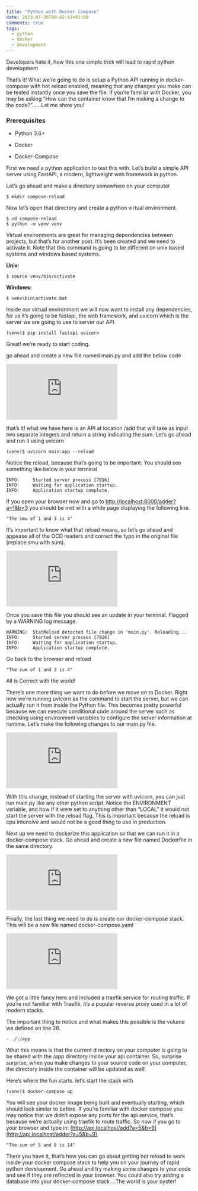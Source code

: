 ```yaml
---
title: "Python with Docker Compose"
date: 2023-07-20T09:42:43+01:00
comments: true
tags:
  - python
  - docker
  - development
---
```



Developers hate it, how this one simple trick will lead to rapid python development

That’s it! What we’re going to do is setup a Python API running in docker-compose with hot reload enabled, meaning that any changes you make can be tested instantly once you save the file. If you’re familiar with Docker, you may be asking “How can the container know that I’m making a change to the code?”……Let me show you!

### Prerequisites

* Python 3.6+

* Docker

* Docker-Compose

First we need a python application to test this with. Let’s build a simple API server using FastAPI, a modern, lightweight web framework in python.

Let’s go ahead and make a directory somewhere on your computer

    $ mkdir compose-reload

Now let’s open that directory and create a python virtual environment.

    $ cd compose-reload
    $ python -m venv venv

Virtual environments are great for managing dependencies between projects, but that’s for another post. It’s been created and we need to activate it. Note that this command is going to be different on unix based systems and windows based systems.

**Unix:**

    $ source venv/bin/activate

**Windows:**

    $ venv\bin\activate.bat

Inside our virtual environment we will now want to install any dependencies, for us it’s going to be fastapi, the web framework, and uvicorn which is the server we are going to use to server our API.

    (venv)$ pip install fastapi uvicorn

Great! we’re ready to start coding.

go ahead and create a new file named main.py and add the below code

<iframe src="https://medium.com/media/84cd181b1eac1d3aaac12963a52a8bcb" frameborder=0></iframe>

that’s it! what we have here is an API at location /add that will take as input two separate integers and return a string indicating the sum. Let’s go ahead and run it using uvicorn

    (venv)$ uvicorn main:app --reload

Notice the reload, because that’s going to be important. You should see something like below in your terminal

    INFO:     Started server process [7916]
    INFO:     Waiting for application startup.
    INFO:     Application startup complete.

If you open your browser now and go to [http://localhost:8000/adder?a=1&b=3](http://localhost:8000/adder?a=1&b=3) you should be met with a white page displaying the following line.

    "The smu of 1 and 3 is 4"

It’s important to know what that reload means, so let’s go ahead and appease all of the OCD readers and correct the typo in the original file (replace smu with sum).

<iframe src="https://medium.com/media/a3f921ab2fa76e8ec2e517e18e0f0c3a" frameborder=0></iframe>

Once you save this file you should see an update in your terminal. Flagged by a WARNING log message.

    WARNING:  StatReload detected file change in 'main.py'. Reloading...
    INFO:     Started server process [7916]
    INFO:     Waiting for application startup.
    INFO:     Application startup complete.

Go back to the browser and reload

    "The sum of 1 and 3 is 4"

All is Correct with the world!

There’s one more thing we want to do before we move on to Docker. Right now we’re running uvicorn as the command to start the server, but we can actually run it from inside the Python file. This becomes pretty powerful because we can execute conditional code around the server such as checking using environment variables to configure the server information at runtime. Let’s make the following changes to our main.py file.

<iframe src="https://medium.com/media/95278b52936daf8de35e89e58bc631d9" frameborder=0></iframe>

With this change, instead of starting the server with uvicorn, you can just run main.py like any other python script. Notice the ENVIRONMENT variable, and how if it were set to anything other than “LOCAL” it would not start the server with the reload flag. This is important because the reload is cpu intensive and would not be a good thing to use in production.

Next up we need to dockerize this application so that we can run it in a docker-compose stack. Go ahead and create a new file named Dockerfile in the same directory.

<iframe src="https://medium.com/media/5d1501766097a95647560bdb5c29b0db" frameborder=0></iframe>

Finally, the last thing we need to do is create our docker-compose stack. This will be a new file named docker-compose.yaml

<iframe src="https://medium.com/media/21d4993bfe76f6a4133cad62c034eeef" frameborder=0></iframe>

We got a little fancy here and included a traefik service for routing traffic. If you’re not familiar with Traefik, it’s a popular reverse proxy used in a lot of modern stacks.

The important thing to notice and what makes this possible is the volume we defined on line 26.

    - ./:/app

What this means is that the current directory on your computer is going to be shared with the /app directory inside your api container. So, surprise surprise, when you make changes to your source code on your computer, the directory inside the container will be updated as well!

Here’s where the fun starts. let’s start the stack with

    (venv)$ docker-compose up

You will see your docker image being built and eventually starting, which should look similar to before. If you’re familiar with docker compose you may notice that we didn’t expose any ports for the api service, that’s because we’re actually using traefik to route traffic. So now if you go to your browser and type in: [http://api.localhost/add?a=5&b=9](http://api.localhost/adder?a=5&b=9)

    "The sum of 5 and 9 is 14"

There you have it, that’s how you can go about getting hot reload to work inside your docker compose stack to help you on your journey of rapid python development. Go ahead and try making some changes to your code and see if they are reflected in your browser. You could also try adding a database into your docker-compose stack….The world is your oyster!
